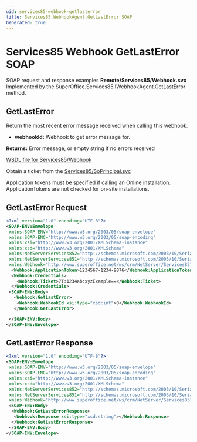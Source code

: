 ```yaml
---
uid: services85-webhook-getlasterror
title: Services85.WebhookAgent.GetLastError SOAP
Generated: true
---
```


# Services85 Webhook GetLastError SOAP

SOAP request and response examples **Remote/Services85/Webhook.svc**
Implemented by the <see cref="M:SuperOffice.Services85.IWebhookAgent.GetLastError">SuperOffice.Services85.IWebhookAgent.GetLastError</see> method.

## GetLastError

Return the most recent error message received when calling this webhook.

* **webhookId:** Webhook to get error message for.

**Returns:** Error message, or empty string if no errors received


[WSDL file for Services85/Webhook](../Services85-Webhook.md)

Obtain a ticket from the [Services85/SoPrincipal.svc](../SoPrincipal/SoPrincipal.md)

Application tokens must be specified if calling an Online installation. ApplicationTokens are not checked for on-site installations.

## GetLastError Request

```xml
<?xml version="1.0" encoding="UTF-8"?>
<SOAP-ENV:Envelope
 xmlns:SOAP-ENV="http://www.w3.org/2003/05/soap-envelope"
 xmlns:SOAP-ENC="http://www.w3.org/2003/05/soap-encoding"
 xmlns:xsi="http://www.w3.org/2001/XMLSchema-instance"
 xmlns:xsd="http://www.w3.org/2001/XMLSchema"
 xmlns:NetServerServices852="http://schemas.microsoft.com/2003/10/Serialization/Arrays"
 xmlns:NetServerServices851="http://schemas.microsoft.com/2003/10/Serialization/"
 xmlns:Webhook="http://www.superoffice.net/ws/crm/NetServer/Services85">
  <Webhook:ApplicationToken>1234567-1234-9876</Webhook:ApplicationToken>
  <Webhook:Credentials>
    <Webhook:Ticket>7T:1234abcxyzExample==</Webhook:Ticket>
  </Webhook:Credentials>
 <SOAP-ENV:Body>
   <Webhook:GetLastError>
    <Webhook:WebhookId xsi:type="xsd:int">0</Webhook:WebhookId>
   </Webhook:GetLastError>

 </SOAP-ENV:Body>
</SOAP-ENV:Envelope>

```


## GetLastError Response

```xml
<?xml version="1.0" encoding="UTF-8"?>
<SOAP-ENV:Envelope
 xmlns:SOAP-ENV="http://www.w3.org/2003/05/soap-envelope"
 xmlns:SOAP-ENC="http://www.w3.org/2003/05/soap-encoding"
 xmlns:xsi="http://www.w3.org/2001/XMLSchema-instance"
 xmlns:xsd="http://www.w3.org/2001/XMLSchema"
 xmlns:NetServerServices852="http://schemas.microsoft.com/2003/10/Serialization/Arrays"
 xmlns:NetServerServices851="http://schemas.microsoft.com/2003/10/Serialization/"
 xmlns:Webhook="http://www.superoffice.net/ws/crm/NetServer/Services85">
 <SOAP-ENV:Body>
  <Webhook:GetLastErrorResponse>
   <Webhook:Response xsi:type="xsd:string"></Webhook:Response>
  </Webhook:GetLastErrorResponse>
 </SOAP-ENV:Body>
</SOAP-ENV:Envelope>

```

